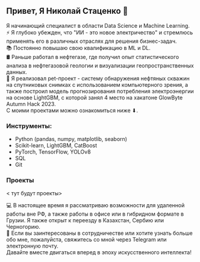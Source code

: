 ## Привет, Я Николай Стаценко 👋

Я начинающий специалист в области Data Science и Machine Learning.  
⚡ Я глубоко убежден, что "ИИ - это новое электричество" и стремлюсь применять его в различных отраслях для решения бизнес-задач.  
📚 Постоянно повышаю свою квалификацию в ML и DL.  
🛢 Раньше работал в нефтегазе, где получил опыт статистического анализа в нефтегазовой геологии и визуализации геопространственных данных.  
🔭 Я реализовал pet-проект - систему обнаружения нефтяных скважин на спутниковых снимках с использованием компьютерного зрения, а также построил модель прогнозирования потребления электроэнергии на основе LightGBM, с которой занял 4 место на хакатоне GlowByte Autumn Hack 2023.   
С моими проектами можно ознакомиться ниже ⬇.  

### Инструменты:
* Python (pandas, numpy, matplotlib, seaborn)
* Scikit-learn, LightGBM, CatBoost
* PyTorch, TensorFlow, YOLOv8
* SQL
* Git

### Проекты
< тут будут проекты>

💻 В настоящее время я рассматриваю возможности для удаленной работы вне РФ, а также работы в офисе или в гибридном формате в Грузии. Я также открыт к переезду в Казахстан, Сербию или Черногорию.  
💬 Если вы заинтересованы в сотрудничестве или хотите узнать больше обо мне, пожалуйста, свяжитесь со мной через Telegram или электронную почту.  
Давайте вместе двигаться вперед в эпоху искусственного интеллекта!

<!--
**statsenko-na/statsenko-na** is a ✨ _special_ ✨ repository because its `README.md` (this file) appears on your GitHub profile.

Here are some ideas to get you started:

- 🔭 I’m currently working on ...
- 🌱 I’m currently learning ...
- 👯 I’m looking to collaborate on ...
- 🤔 I’m looking for help with ...
- 💬 Ask me about ...
- 📫 How to reach me: ...
- 😄 Pronouns: ...
- ⚡ Fun fact: ...
-->
